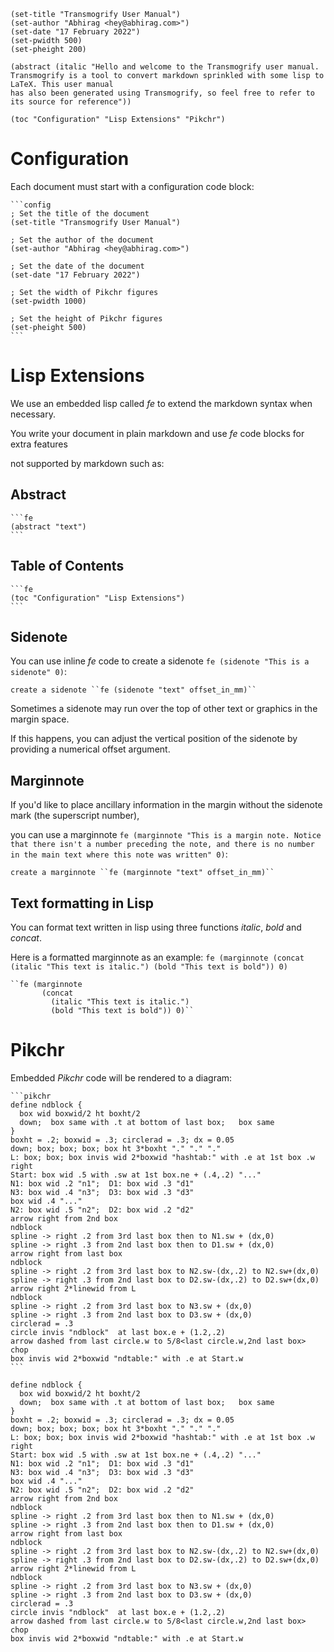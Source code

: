 ```config
(set-title "Transmogrify User Manual") 
(set-author "Abhirag <hey@abhirag.com>")
(set-date "17 February 2022") 
(set-pwidth 500) 
(set-pheight 200)
```

```fe
(abstract (italic "Hello and welcome to the Transmogrify user manual. 
Transmogrify is a tool to convert markdown sprinkled with some lisp to LaTeX. This user manual 
has also been generated using Transmogrify, so feel free to refer to its source for reference"))
```

```fe
(toc "Configuration" "Lisp Extensions" "Pikchr")
```

# Configuration

Each document must start with a configuration code block:

`````
```config
; Set the title of the document
(set-title "Transmogrify User Manual")

; Set the author of the document 
(set-author "Abhirag <hey@abhirag.com>")

; Set the date of the document
(set-date "17 February 2022")

; Set the width of Pikchr figures 
(set-pwidth 1000)

; Set the height of Pikchr figures 
(set-pheight 500)
```
`````

# Lisp Extensions

We use an embedded lisp called _fe_ to extend the markdown syntax when necessary.

You write your document in plain markdown and use _fe_ code blocks for extra features

not supported by markdown such as:

## Abstract

`````
```fe
(abstract "text")
```
`````

## Table of Contents

`````
```fe
(toc "Configuration" "Lisp Extensions")
```
`````

## Sidenote

You can use inline _fe_ code to create a sidenote ``fe (sidenote "This is a sidenote" 0)``:

```
create a sidenote ``fe (sidenote "text" offset_in_mm)``
```

Sometimes a sidenote may run over the top of other text or graphics in the margin space.

If this happens, you can adjust the vertical position of the sidenote by providing a numerical offset argument.

## Marginnote

If you'd like to place ancillary information in the margin without the sidenote mark (the superscript number),

you can use a
marginnote ``fe (marginnote "This is a margin note. Notice that there isn't a number preceding the note, and there is no number in the main text where this note was written" 0)``:

```
create a marginnote ``fe (marginnote "text" offset_in_mm)``
```

## Text formatting in Lisp

You can format text written in lisp using three functions _italic_, _bold_ and _concat_.

Here is a formatted marginnote as an
example: ``fe (marginnote (concat (italic "This text is italic.") (bold "This text is bold")) 0)``

```
``fe (marginnote 
       (concat 
         (italic "This text is italic.") 
         (bold "This text is bold")) 0)``
```

# Pikchr

Embedded _Pikchr_ code will be rendered to a diagram:

`````
```pikchr
define ndblock {
  box wid boxwid/2 ht boxht/2
  down;  box same with .t at bottom of last box;   box same
}
boxht = .2; boxwid = .3; circlerad = .3; dx = 0.05
down; box; box; box; box ht 3*boxht "." "." "."
L: box; box; box invis wid 2*boxwid "hashtab:" with .e at 1st box .w
right
Start: box wid .5 with .sw at 1st box.ne + (.4,.2) "..."
N1: box wid .2 "n1";  D1: box wid .3 "d1"
N3: box wid .4 "n3";  D3: box wid .3 "d3"
box wid .4 "..."
N2: box wid .5 "n2";  D2: box wid .2 "d2"
arrow right from 2nd box
ndblock
spline -> right .2 from 3rd last box then to N1.sw + (dx,0)
spline -> right .3 from 2nd last box then to D1.sw + (dx,0)
arrow right from last box
ndblock
spline -> right .2 from 3rd last box to N2.sw-(dx,.2) to N2.sw+(dx,0)
spline -> right .3 from 2nd last box to D2.sw-(dx,.2) to D2.sw+(dx,0)
arrow right 2*linewid from L
ndblock
spline -> right .2 from 3rd last box to N3.sw + (dx,0)
spline -> right .3 from 2nd last box to D3.sw + (dx,0)
circlerad = .3
circle invis "ndblock"  at last box.e + (1.2,.2)
arrow dashed from last circle.w to 5/8<last circle.w,2nd last box> chop
box invis wid 2*boxwid "ndtable:" with .e at Start.w
```
`````

```pikchr
define ndblock {
  box wid boxwid/2 ht boxht/2
  down;  box same with .t at bottom of last box;   box same
}
boxht = .2; boxwid = .3; circlerad = .3; dx = 0.05
down; box; box; box; box ht 3*boxht "." "." "."
L: box; box; box invis wid 2*boxwid "hashtab:" with .e at 1st box .w
right
Start: box wid .5 with .sw at 1st box.ne + (.4,.2) "..."
N1: box wid .2 "n1";  D1: box wid .3 "d1"
N3: box wid .4 "n3";  D3: box wid .3 "d3"
box wid .4 "..."
N2: box wid .5 "n2";  D2: box wid .2 "d2"
arrow right from 2nd box
ndblock
spline -> right .2 from 3rd last box then to N1.sw + (dx,0)
spline -> right .3 from 2nd last box then to D1.sw + (dx,0)
arrow right from last box
ndblock
spline -> right .2 from 3rd last box to N2.sw-(dx,.2) to N2.sw+(dx,0)
spline -> right .3 from 2nd last box to D2.sw-(dx,.2) to D2.sw+(dx,0)
arrow right 2*linewid from L
ndblock
spline -> right .2 from 3rd last box to N3.sw + (dx,0)
spline -> right .3 from 2nd last box to D3.sw + (dx,0)
circlerad = .3
circle invis "ndblock"  at last box.e + (1.2,.2)
arrow dashed from last circle.w to 5/8<last circle.w,2nd last box> chop
box invis wid 2*boxwid "ndtable:" with .e at Start.w
```

